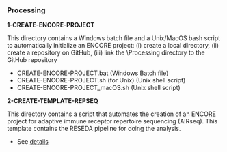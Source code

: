 ### Processing

**1-CREATE-ENCORE-PROJECT**  

This directory contains a Windows batch file and a Unix/MacOS bash script to automatically initialize an ENCORE project: (i) create a local directory, (ii) create a repository on GitHub, (iii) link the \Processing directory to the GitHub repository

* CREATE-ENCORE-PROJECT.bat  (Windows Batch file)
* CREATE-ENCORE-PROJECT.sh (for Unix)  (Unix shell script)
* CREATE-ENCORE-PROJECT_macOS.sh (Unix shell script)

**2-CREATE-TEMPLATE-REPSEQ**

This directory contains a script that automates the creation of an ENCORE project for adaptive immune receptor repertoire sequencing (AIRseq). This template contains the RESEDA pipeline for doing the analysis.  

* See [details](./2-CREATE-TEMPLATE-REPSEQ/README.md)

